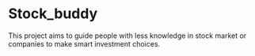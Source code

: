# Stock_buddy

This project aims to guide people with less knowledge in stock market or companies to make smart investment choices.
